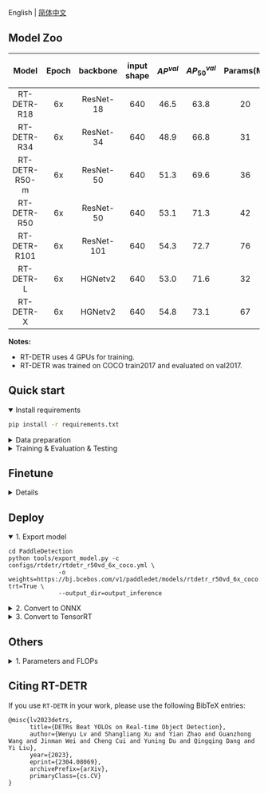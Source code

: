 English | [简体中文](README_cn.md)

## Model Zoo

| Model | Epoch | backbone  | input shape | $AP^{val}$ | $AP^{val}_{50}$| Params(M) | FLOPs(G) |  T4 TensorRT FP16(FPS) | Pretrained Model | config |
|:--------------:|:-----:|:----------:| :-------:|:--------------------------:|:---------------------------:|:---------:|:--------:| :---------------------: |:------------------------------------------------------------------------------------:|:-------------------------------------------:|
| RT-DETR-R18 | 6x |  ResNet-18 | 640 | 46.5 | 63.8 | 20 | 60 | 217 | [download](https://bj.bcebos.com/v1/paddledet/models/rtdetr_r18vd_dec3_6x_coco.pdparams) | [config](./configs/rtdetr/rtdetr_r18vd_6x_coco.yml)
| RT-DETR-R34 | 6x |  ResNet-34 | 640 | 48.9 | 66.8 | 31 | 92 | 161 | [download](https://bj.bcebos.com/v1/paddledet/models/rtdetr_r34vd_dec4_6x_coco.pdparams) | [config](./configs/rtdetr/rtdetr_r34vd_6x_coco.yml)
| RT-DETR-R50-m | 6x |  ResNet-50 | 640 | 51.3 | 69.6 | 36 | 100 | 145 | [download](https://bj.bcebos.com/v1/paddledet/models/rtdetr_r50vd_m_6x_coco.pdparams) | [config](./configs/rtdetr/rtdetr_r50vd_m_6x_coco.yml)
| RT-DETR-R50 | 6x |  ResNet-50 | 640 | 53.1 | 71.3 | 42 | 136 | 108 | [download](https://bj.bcebos.com/v1/paddledet/models/rtdetr_r50vd_6x_coco.pdparams) | [config](./configs/rtdetr/rtdetr_r50vd_6x_coco.yml)
| RT-DETR-R101 | 6x |  ResNet-101 | 640 | 54.3 | 72.7 | 76 | 259 | 74 | [download](https://bj.bcebos.com/v1/paddledet/models/rtdetr_r101vd_6x_coco.pdparams) | [config](./configs/rtdetr/rtdetr_r101vd_6x_coco.yml)
| RT-DETR-L | 6x |  HGNetv2 | 640 | 53.0 | 71.6 | 32 | 110 | 114 | [download](https://bj.bcebos.com/v1/paddledet/models/rtdetr_hgnetv2_l_6x_coco.pdparams) | [config](./configs/rtdetr/rtdetr_hgnetv2_l_6x_coco.yml)
| RT-DETR-X | 6x |  HGNetv2 | 640 | 54.8 | 73.1 | 67 | 234 | 74 | [download](https://bj.bcebos.com/v1/paddledet/models/rtdetr_hgnetv2_x_6x_coco.pdparams) | [config](./configs/rtdetr/rtdetr_hgnetv2_x_6x_coco.yml)


**Notes:**
- RT-DETR uses 4 GPUs for training.
- RT-DETR was trained on COCO train2017 and evaluated on val2017.

## Quick start

<details open>
<summary>Install requirements</summary>

<!-- - PaddlePaddle == 2.4.2 -->
```bash
pip install -r requirements.txt
```

</details>

<details>
<summary>Data preparation</summary>

- Download and extract COCO 2017 train and val images.
```
path/to/coco/
  annotations/  # annotation json files
  train2017/    # train images
  val2017/      # val images
```
- Modify config [`dataset_dir`](configs/datasets/coco_detection.yml)
</details>


<details>
<summary>Training & Evaluation & Testing</summary>

- Training on a Single GPU:

```shell
# training on single-GPU
export CUDA_VISIBLE_DEVICES=0
python tools/train.py -c configs/rtdetr/rtdetr_r50vd_6x_coco.yml --eval
```

- Training on Multiple GPUs:

```shell
# training on multi-GPU
export CUDA_VISIBLE_DEVICES=0,1,2,3
python -m paddle.distributed.launch --gpus 0,1,2,3 tools/train.py -c configs/rtdetr/rtdetr_r50vd_6x_coco.yml --fleet --eval
```

- Evaluation:

```shell
python tools/eval.py -c configs/rtdetr/rtdetr_r50vd_6x_coco.yml \
              -o weights=https://bj.bcebos.com/v1/paddledet/models/rtdetr_r50vd_6x_coco.pdparams
```

- Inference:

```shell
python tools/infer.py -c configs/rtdetr/rtdetr_r50vd_6x_coco.yml \
              -o weights=https://bj.bcebos.com/v1/paddledet/models/rtdetr_r50vd_6x_coco.pdparams \
              --infer_img=./demo/000000570688.jpg
```

</details>


## Finetune
<details>
<summary>Details</summary>

1. prepare data as coco format.
```
path/to/custom/data/
    annotations/  # annotation json files
    train/    # train images
    val/      # val images
```
2. Modify dataset config [`dataset_dir`, `image_dir`, `anno_path`](configs/datasets/coco_detection.yml)

3. Modify model config [`pretrain_weights`](configs/rtdetr/_base_/rtdetr_r50vd.yml) to coco pretrained parameters url in model zoo.

</details>



## Deploy

<details open>
<summary>1. Export model </summary>

```shell
cd PaddleDetection
python tools/export_model.py -c configs/rtdetr/rtdetr_r50vd_6x_coco.yml \
              -o weights=https://bj.bcebos.com/v1/paddledet/models/rtdetr_r50vd_6x_coco.pdparams trt=True \
              --output_dir=output_inference
```

</details>

<details>
<summary>2. Convert to ONNX </summary>

- Install [Paddle2ONNX](https://github.com/PaddlePaddle/Paddle2ONNX) and ONNX

```shell
pip install onnx==1.13.0
pip install paddle2onnx==1.0.5
```

- Convert:

```shell
paddle2onnx --model_dir=./output_inference/rtdetr_r50vd_6x_coco/ \
            --model_filename model.pdmodel  \
            --params_filename model.pdiparams \
            --opset_version 16 \
            --save_file rtdetr_r50vd_6x_coco.onnx
```
</details>

<details>
<summary>3. Convert to TensorRT </summary>

- TensorRT version >= 8.5.1
- Inference can refer to [Bennchmark](../benchmark)

```shell
trtexec --onnx=./rtdetr_r50vd_6x_coco.onnx \
        --workspace=4096 \
        --shapes=image:1x3x640x640 \
        --saveEngine=rtdetr_r50vd_6x_coco.trt \
        --avgRuns=100 \
        --fp16
```

-
</details>


## Others

<details>
<summary>1. Parameters and FLOPs </summary>

1. Find and modify [paddle flops source code](https://github.com/PaddlePaddle/Paddle/blob/develop/python/paddle/hapi/dynamic_flops.py#L28)

```python
# anaconda3/lib/python3.8/site-packages/paddle/hapi/dynamic_flops.py
def flops(net, input_size, inputs=None, custom_ops=None, print_detail=False):
    if isinstance(net, nn.Layer):
        # If net is a dy2stat model, net.forward is StaticFunction instance,
        # we set net.forward to original forward function.
        _, net.forward = unwrap_decorators(net.forward)

        # by lyuwenyu
        if inputs is None:
            inputs = paddle.randn(input_size)

        return dynamic_flops(
            net, inputs=inputs, custom_ops=custom_ops, print_detail=print_detail
        )
    elif isinstance(net, paddle.static.Program):
        return static_flops(net, print_detail=print_detail)
    else:
        warnings.warn(
            "Your model must be an instance of paddle.nn.Layer or paddle.static.Program."
        )
        return -1
```

2. Run below code

```python
import paddle
from ppdet.core.workspace import load_config, merge_config
from ppdet.core.workspace import create

cfg_path = './configs/rtdetr/rtdetr_r50vd_6x_coco.yml'
cfg = load_config(cfg_path)
model = create(cfg.architecture)

blob = {
    'image': paddle.randn([1, 3, 640, 640]),
    'im_shape': paddle.to_tensor([[640, 640]]),
    'scale_factor': paddle.to_tensor([[1., 1.]])
}
paddle.flops(model, None, blob, custom_ops=None, print_detail=False)

# Outpus
# Total Flops: 68348108800     Total Params: 41514204

```


</details>


## Citing RT-DETR
If you use `RT-DETR` in your work, please use the following BibTeX entries:
```
@misc{lv2023detrs,
      title={DETRs Beat YOLOs on Real-time Object Detection},
      author={Wenyu Lv and Shangliang Xu and Yian Zhao and Guanzhong Wang and Jinman Wei and Cheng Cui and Yuning Du and Qingqing Dang and Yi Liu},
      year={2023},
      eprint={2304.08069},
      archivePrefix={arXiv},
      primaryClass={cs.CV}
}
```
